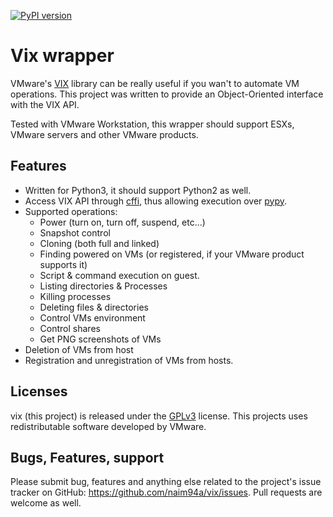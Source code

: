 [![PyPI version](https://badge.fury.io/py/vix.svg)](https://badge.fury.io/py/vix)

# Vix wrapper
VMware's [VIX](https://www.vmware.com/support/developer/vix-api/) library can be really useful if you wan't to automate VM operations. This project was written to provide an Object-Oriented interface with the VIX API.

Tested with VMware Workstation, this wrapper should support ESXs, VMware servers and other VMware products.

## Features
* Written for Python3, it should support Python2 as well.
* Access VIX API through [cffi](http://cffi.readthedocs.io/en/latest/), thus allowing execution over [pypy](http://pypy.org/).
* Supported operations:
  * Power (turn on, turn off, suspend, etc...)
  * Snapshot control
  * Cloning (both full and linked)
  * Finding powered on VMs (or registered, if your VMware product supports it)
  * Script & command execution on guest.
  * Listing directories & Processes
  * Killing processes
  * Deleting files & directories
  * Control VMs environment
  * Control shares
  * Get PNG screenshots of VMs
* Deletion of VMs from host
* Registration and unregistration of VMs from hosts.

## Licenses
vix (this project) is released under the [GPLv3](License) license. 
This projects uses redistributable software developed by VMware.

## Bugs, Features, support
Please submit bug, features and anything else related to the project's issue tracker on GitHub: https://github.com/naim94a/vix/issues.
Pull requests are welcome as well.
